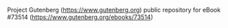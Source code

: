 Project Gutenberg (https://www.gutenberg.org) public repository for eBook #73514 (https://www.gutenberg.org/ebooks/73514)
